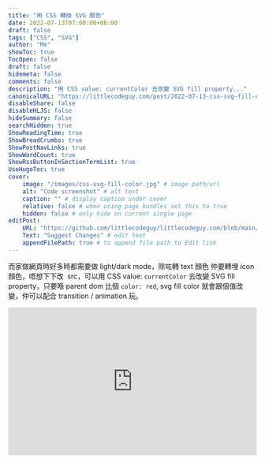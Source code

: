 ```yaml
---
title: "用 CSS 轉換 SVG 顏色"
date: 2022-07-13T07:00:00+08:00
draft: false
tags: ["CSS", "SVG"]
author: "Me"
showToc: true
TocOpen: false
draft: false
hidemeta: false
comments: false
description: "用 CSS value: currentColor 去改變 SVG fill property..."
canonicalURL: "https://littlecodeguy.com/post/2022-07-13-css-svg-fill-color"
disableShare: false
disableHLJS: false
hideSummary: false
searchHidden: true
ShowReadingTime: true
ShowBreadCrumbs: true
ShowPostNavLinks: true
ShowWordCount: true
ShowRssButtonInSectionTermList: true
UseHugoToc: true
cover:
    image: "/images/css-svg-fill-color.jpg" # image path/url
    alt: "Code screenshot" # alt text
    caption: "" # display caption under cover
    relative: false # when using page bundles set this to true
    hidden: false # only hide on current single page
editPost:
    URL: "https://github.com/littlecodeguy/littlecodeguy.com/blob/main/content"
    Text: "Suggest Changes" # edit text
    appendFilePath: true # to append file path to Edit link
---
```


而家做網頁時好多時都需要做 light/dark mode，除咗轉 text 顏色 仲要轉埋 icon 顏色，唔想下下改 <img /> src，可以用 CSS value: `currentColor` 去改變 SVG fill property，只要喺 parent dom 比個 `color: red`, svg fill color 就會跟個值改變，仲可以配合 transition / animation 玩。

<iframe height="300" style="width: 100%;" scrolling="no" title="CSS SVG fill color" src="https://codepen.io/littlecodeguy/embed/PoRGVXZ?default-tab=result" frameborder="no" loading="lazy" allowtransparency="true" allowfullscreen="true">
  See the Pen <a href="https://codepen.io/littlecodeguy/pen/PoRGVXZ">
  CSS SVG fill color</a> by littlecodeguy (<a href="https://codepen.io/littlecodeguy">@littlecodeguy</a>)
  on <a href="https://codepen.io">CodePen</a>.
</iframe>